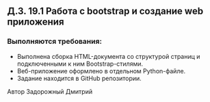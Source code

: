 ## Д.З. 19.1 Работа с bootstrap и создание web приложения


### Выполняются требования:

- Выполнена сборка HTML-документа со структурой страниц и подключенными к ним Bootstrap-стилями.
- Веб-приложение оформлено в отдельном Python-файле.
- Задание находится в GitHub репозитории.





Автор Задорожный Дмитрий